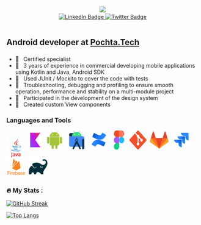 
<div id="header" align="center">
  <img src="https://media.giphy.com/media/cmCEsJZHYBPels360q/giphy.gif" width="200"/>
</div>

<div id="badges" align="center">
  <a href="https://www.linkedin.com/in/evgeny-samarin-705583186">
    <img src="https://img.shields.io/badge/LinkedIn-blue?style=for-the-badge&logo=linkedin&logoColor=white" alt="LinkedIn Badge"/>
  </a>
  <a href="https://twitter.com/EvgenySamarin">
    <img src="https://img.shields.io/badge/Twitter-blue?style=for-the-badge&logo=twitter&logoColor=white" alt="Twitter Badge"/>
  </a>
</div>

<div id="profile-views" align="center">
  <img src="https://komarev.com/ghpvc/?username=EvgenySamarin&style=flat-square&color=blue" alt=""/>
</div>

## Android developer at <a href="https://pochta.tech">Pochta.Tech</a>
### 
- :feet: &nbsp; Certified specialist
- :feet: &nbsp; 3 years of experience in commercial developing mobile applications using Kotlin and Java, Android SDK
- :feet: &nbsp; Used JUnit / Mockito to cover the code with tests
- :feet: &nbsp; Troubleshooting, debugging and profiling to ensure smooth operation, performance and stability on a multi-module project
- :feet: &nbsp; Participated in the development of the design system 
- :feet: &nbsp; Created custom View components

### Languages and Tools 
<div>
  <img src="https://github.com/devicons/devicon/blob/master/icons/java/java-original-wordmark.svg" title="Java" alt="Java" width="50" height="50" style="vertical-align: middle;"/>&nbsp;
  <img src="https://github.com/devicons/devicon/blob/master/icons/kotlin/kotlin-original.svg" title="Kotlin" alt="Kotlin" width="35" height="50" />&nbsp;
  <img src="https://github.com/devicons/devicon/blob/master/icons/android/android-plain.svg" title="Android" alt="Android" width="50" height="50" />&nbsp;
  <img src="https://github.com/devicons/devicon/blob/master/icons/androidstudio/androidstudio-original.svg" title="Android Studio" alt="Android Studio" width="50" height="50" />&nbsp;
  <img src="https://github.com/devicons/devicon/blob/master/icons/confluence/confluence-original.svg" title="Confluence" alt="Confluence" width="50" height="50" />&nbsp;
  <img src="https://github.com/devicons/devicon/blob/master/icons/figma/figma-original.svg" title="Figma" alt="Figma" width="40" height="50" />&nbsp;
  <img src="https://github.com/devicons/devicon/blob/master/icons/git/git-original.svg" title="Git" alt="Git" width="45" height="50" />&nbsp;
  <img src="https://github.com/devicons/devicon/blob/master/icons/gitlab/gitlab-original.svg" title="Gitlab" alt="Gitlab" width="50" height="50" />&nbsp;
  <img src="https://github.com/devicons/devicon/blob/master/icons/jira/jira-original.svg" title="Jira" alt="Jira" width="50" height="50" />&nbsp;
  <img src="https://github.com/devicons/devicon/blob/master/icons/firebase/firebase-plain-wordmark.svg" title="Firebase" alt="Firebase" width="50" height="50"/>&nbsp;
  <img src="https://github.com/devicons/devicon/blob/master/icons/gradle/gradle-plain.svg" title="" alt="" width="50" height="50" />&nbsp;
</div>

### :fire: My Stats :
[![GitHub Streak](https://streak-stats.demolab.com?user=EvgenySamarin&theme=dark&hide_border=true&sideNums=DD8436&ring=FF871DBE)](https://git.io/streak-stats)

[![Top Langs](https://github-readme-stats.vercel.app/api/top-langs/?username=EvgenySamarin&layout=compact&theme=dark&hide_border=true&card_width=445)](https://github.com/anuraghazra/github-readme-stats)

    


<!--
**EvgenySamarin/EvgenySamarin** is a ✨ _special_ ✨ repository because its `README.md` (this file) appears on your GitHub profile.

Here are some ideas to get you started:

- 🔭 I’m currently working on ...
- 🌱 I’m currently learning ...
- 👯 I’m looking to collaborate on ...
- 🤔 I’m looking for help with ...
- 💬 Ask me about ...
- 📫 How to reach me: ...
- 😄 Pronouns: ...
- ⚡ Fun fact: ...
-->
